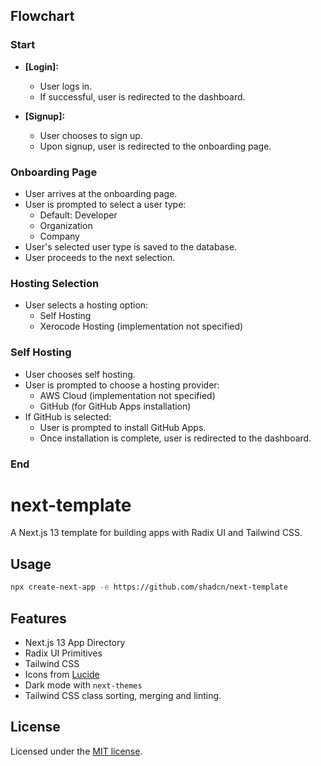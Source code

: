 ## Flowchart
### Start

- **[Login]:**
  - User logs in.
  - If successful, user is redirected to the dashboard.

- **[Signup]:**
  - User chooses to sign up.
  - Upon signup, user is redirected to the onboarding page.

### Onboarding Page

- User arrives at the onboarding page.
- User is prompted to select a user type:
  - Default: Developer
  - Organization
  - Company
- User's selected user type is saved to the database.
- User proceeds to the next selection.

### Hosting Selection

- User selects a hosting option:
  - Self Hosting
  - Xerocode Hosting (implementation not specified)

### Self Hosting

- User chooses self hosting.
- User is prompted to choose a hosting provider:
  - AWS Cloud (implementation not specified)
  - GitHub (for GitHub Apps installation)
- If GitHub is selected:
  - User is prompted to install GitHub Apps.
  - Once installation is complete, user is redirected to the dashboard.
### End

# next-template

A Next.js 13 template for building apps with Radix UI and Tailwind CSS.

## Usage

```bash
npx create-next-app -e https://github.com/shadcn/next-template
```

## Features

- Next.js 13 App Directory
- Radix UI Primitives
- Tailwind CSS
- Icons from [Lucide](https://lucide.dev)
- Dark mode with `next-themes`
- Tailwind CSS class sorting, merging and linting.

## License

Licensed under the [MIT license](https://github.com/shadcn/ui/blob/main/LICENSE.md).
